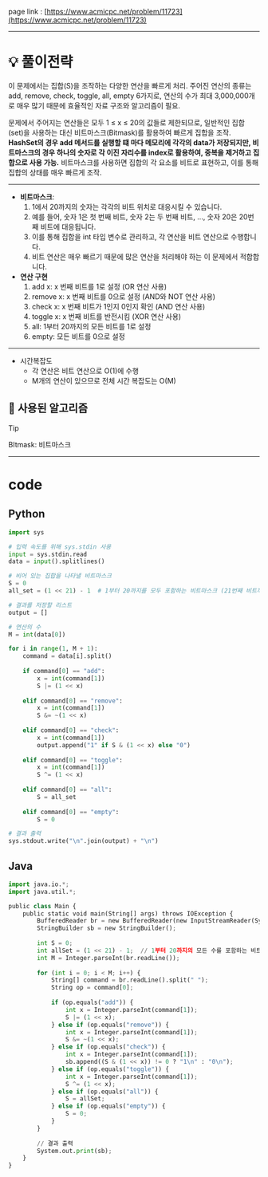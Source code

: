 page link : [https://www.acmicpc.net/problem/11723](https://www.acmicpc.net/problem/11723)

---

# 💡 풀이전략

이 문제에서는 집합(S)을 조작하는 다양한 연산을 빠르게 처리. 
주어진 연산의 종류는 add, remove, check, toggle, all, empty 6가지로, 연산의 수가 최대 3,000,000개로 매우 많기 때문에 효율적인 자료 구조와 알고리즘이 필요.

문제에서 주어지는 연산들은 모두 1 ≤ x ≤ 20의 값들로 제한되므로, 일반적인 집합(set)을 사용하는 대신 비트마스크(Bitmask)를 활용하여 빠르게 집합을 조작.
**HashSet의 경우 add 메서드를 실행할 떄 마다 메모리에 각각의 data가 저장되지만, 비트마스크의 경우 하나의 숫자로 각 이진 자리수를 index로 활용하여, 중복을 제거하고 집합으로 사용 가능.** 
비트마스크를 사용하면 집합의 각 요소를 비트로 표현하고, 이를 통해 집합의 상태를 매우 빠르게 조작.

---

- **비트마스크**:
    1. 1에서 20까지의 숫자는 각각의 비트 위치로 대응시킬 수 있습니다.
    2. 예를 들어, 숫자 1은 첫 번째 비트, 숫자 2는 두 번째 비트, …, 숫자 20은 20번째 비트에 대응됩니다.
    3. 이를 통해 집합을 int 타입 변수로 관리하고, 각 연산을 비트 연산으로 수행합니다.
    4. 비트 연산은 매우 빠르기 때문에 많은 연산을 처리해야 하는 이 문제에서 적합합니다.
- **연산 구현**
    1. add x: x 번째 비트를 1로 설정 (OR 연산 사용)
    2. remove x: x 번째 비트를 0으로 설정 (AND와 NOT 연산 사용)
    3. check x: x 번째 비트가 1인지 0인지 확인 (AND 연산 사용)
    4. toggle x: x 번째 비트를 반전시킴 (XOR 연산 사용)
    5. all: 1부터 20까지의 모든 비트를 1로 설정
    6. empty: 모든 비트를 0으로 설정

---

- 시간복잡도
    - 각 연산은 비트 연산으로 O(1)에 수행
    - M개의 연산이 있으므로 전체 시간 복잡도는 O(M)

## 🎨 사용된 알고리즘

> [!tip]
> BItmask: 비트마스크

---

# code

## Python

```python
import sys

# 입력 속도를 위해 sys.stdin 사용
input = sys.stdin.read
data = input().splitlines()

# 비어 있는 집합을 나타낼 비트마스크
S = 0
all_set = (1 << 21) - 1  # 1부터 20까지를 모두 포함하는 비트마스크 (21번째 비트까지 모두 1로)

# 결과를 저장할 리스트
output = []

# 연산의 수
M = int(data[0])

for i in range(1, M + 1):
    command = data[i].split()
    
    if command[0] == "add":
        x = int(command[1])
        S |= (1 << x)
    
    elif command[0] == "remove":
        x = int(command[1])
        S &= ~(1 << x)
    
    elif command[0] == "check":
        x = int(command[1])
        output.append("1" if S & (1 << x) else "0")
    
    elif command[0] == "toggle":
        x = int(command[1])
        S ^= (1 << x)
    
    elif command[0] == "all":
        S = all_set
    
    elif command[0] == "empty":
        S = 0

# 결과 출력
sys.stdout.write("\n".join(output) + "\n")
```

## Java

```python
import java.io.*;
import java.util.*;

public class Main {
    public static void main(String[] args) throws IOException {
        BufferedReader br = new BufferedReader(new InputStreamReader(System.in));
        StringBuilder sb = new StringBuilder();
        
        int S = 0;
        int allSet = (1 << 21) - 1;  // 1부터 20까지의 모든 수를 포함하는 비트마스크
        int M = Integer.parseInt(br.readLine());
        
        for (int i = 0; i < M; i++) {
            String[] command = br.readLine().split(" ");
            String op = command[0];
            
            if (op.equals("add")) {
                int x = Integer.parseInt(command[1]);
                S |= (1 << x);
            } else if (op.equals("remove")) {
                int x = Integer.parseInt(command[1]);
                S &= ~(1 << x);
            } else if (op.equals("check")) {
                int x = Integer.parseInt(command[1]);
                sb.append((S & (1 << x)) != 0 ? "1\n" : "0\n");
            } else if (op.equals("toggle")) {
                int x = Integer.parseInt(command[1]);
                S ^= (1 << x);
            } else if (op.equals("all")) {
                S = allSet;
            } else if (op.equals("empty")) {
                S = 0;
            }
        }
        
        // 결과 출력
        System.out.print(sb);
    }
}
```
